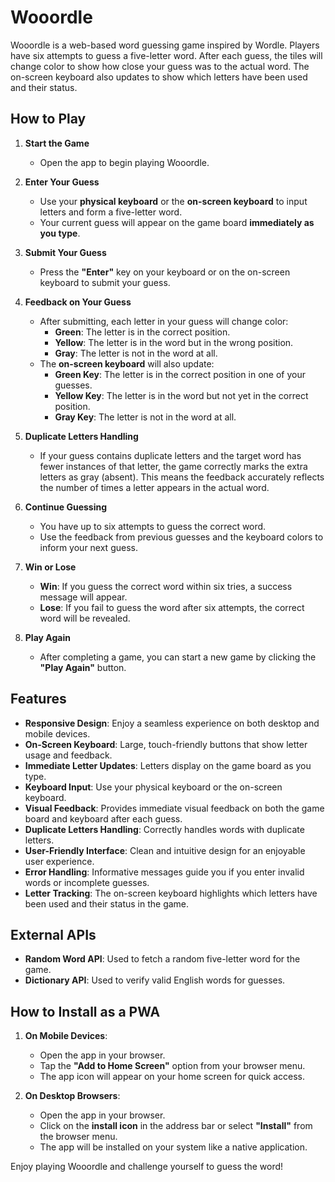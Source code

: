 # Wooordle

Wooordle is a web-based word guessing game inspired by Wordle. Players have six attempts to guess a five-letter word. After each guess, the tiles will change color to show how close your guess was to the actual word. The on-screen keyboard also updates to show which letters have been used and their status.

## How to Play

1. **Start the Game**

   - Open the app to begin playing Wooordle.

2. **Enter Your Guess**

   - Use your **physical keyboard** or the **on-screen keyboard** to input letters and form a five-letter word.
   - Your current guess will appear on the game board **immediately as you type**.

3. **Submit Your Guess**

   - Press the **"Enter"** key on your keyboard or on the on-screen keyboard to submit your guess.

4. **Feedback on Your Guess**

   - After submitting, each letter in your guess will change color:
     - **Green**: The letter is in the correct position.
     - **Yellow**: The letter is in the word but in the wrong position.
     - **Gray**: The letter is not in the word at all.
   - The **on-screen keyboard** will also update:
     - **Green Key**: The letter is in the correct position in one of your guesses.
     - **Yellow Key**: The letter is in the word but not yet in the correct position.
     - **Gray Key**: The letter is not in the word at all.

5. **Duplicate Letters Handling**

   - If your guess contains duplicate letters and the target word has fewer instances of that letter, the game correctly marks the extra letters as gray (absent). This means the feedback accurately reflects the number of times a letter appears in the actual word.

6. **Continue Guessing**

   - You have up to six attempts to guess the correct word.
   - Use the feedback from previous guesses and the keyboard colors to inform your next guess.

7. **Win or Lose**

   - **Win**: If you guess the correct word within six tries, a success message will appear.
   - **Lose**: If you fail to guess the word after six attempts, the correct word will be revealed.

8. **Play Again**

   - After completing a game, you can start a new game by clicking the **"Play Again"** button.

## Features

- **Responsive Design**: Enjoy a seamless experience on both desktop and mobile devices.
- **On-Screen Keyboard**: Large, touch-friendly buttons that show letter usage and feedback.
- **Immediate Letter Updates**: Letters display on the game board as you type.
- **Keyboard Input**: Use your physical keyboard or the on-screen keyboard.
- **Visual Feedback**: Provides immediate visual feedback on both the game board and keyboard after each guess.
- **Duplicate Letters Handling**: Correctly handles words with duplicate letters.
- **User-Friendly Interface**: Clean and intuitive design for an enjoyable user experience.
- **Error Handling**: Informative messages guide you if you enter invalid words or incomplete guesses.
- **Letter Tracking**: The on-screen keyboard highlights which letters have been used and their status in the game.

## External APIs

- **Random Word API**: Used to fetch a random five-letter word for the game.
- **Dictionary API**: Used to verify valid English words for guesses.

## How to Install as a PWA

1. **On Mobile Devices**:
   - Open the app in your browser.
   - Tap the **"Add to Home Screen"** option from your browser menu.
   - The app icon will appear on your home screen for quick access.

2. **On Desktop Browsers**:
   - Open the app in your browser.
   - Click on the **install icon** in the address bar or select **"Install"** from the browser menu.
   - The app will be installed on your system like a native application.

Enjoy playing Wooordle and challenge yourself to guess the word!